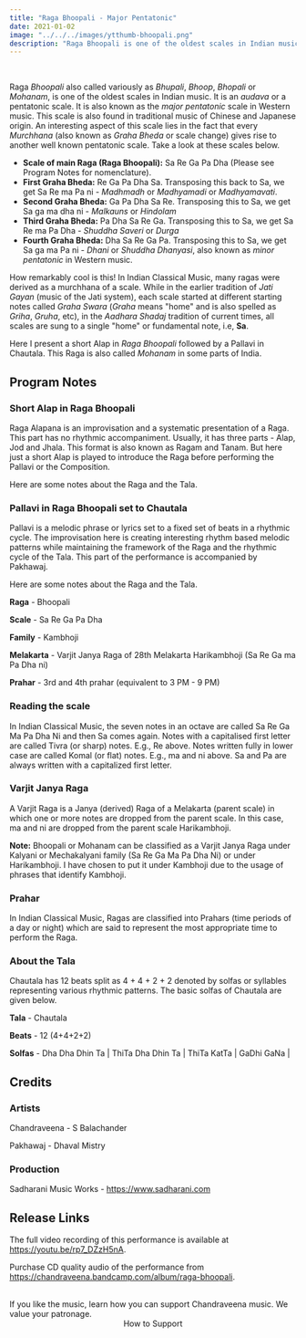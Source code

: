 ```yaml
---
title: "Raga Bhoopali - Major Pentatonic"
date: 2021-01-02
image: "../../../images/ytthumb-bhoopali.png"
description: "Raga Bhoopali is one of the oldest scales in Indian music. It is traditionally performed during the late-evening hours of the day, and is a popular Raga throughout India."
---
```


<you-tube videoid="rp7_DZzH5nA"></you-tube>
<br>

Raga *Bhoopali* also called variously as *Bhupali*, *Bhoop*, *Bhopali* or *Mohanam*, is one of the oldest scales in Indian music. It is an *audava* or a pentatonic scale. It is also known as the *major pentatonic* scale in Western music. This scale is also found in traditional music of Chinese and Japanese origin. An interesting aspect of this scale lies in the fact that every *Murchhana* (also known as *Graha Bheda* or scale change) gives rise to another well known pentatonic scale. Take a look at these scales below.

* **Scale of main Raga (Raga Bhoopali):** Sa Re Ga Pa Dha (Please see Program Notes for nomenclature).
* **First Graha Bheda:** Re Ga Pa Dha Sa. Transposing this back to Sa, we get Sa Re ma Pa ni - *Madhmadh* or *Madhyamadi* or *Madhyamavati*.
* **Second Graha Bheda:** Ga Pa Dha Sa Re. Transposing this to Sa, we get Sa ga ma dha ni - *Malkauns* or *Hindolam*
* **Third Graha Bheda:** Pa Dha Sa Re Ga. Transposing this to Sa, we get Sa Re ma Pa Dha - *Shuddha Saveri* or *Durga*
* **Fourth Graha Bheda:** Dha Sa Re Ga Pa. Transposing this to Sa, we get Sa ga ma Pa ni - *Dhani* or *Shuddha Dhanyasi*, also known as *minor pentatonic* in Western music.

How remarkably cool is this! In Indian Classical Music, many ragas were derived as a murchhana of a scale. While in the earlier tradition of *Jati Gayan* (music of the Jati system), each scale started at different starting notes called *Graha Swara* (*Graha* means "home" and is also spelled as *Griha*, *Gruha*, etc), in the *Aadhara Shadaj* tradition of current times, all scales are sung to a single "home" or fundamental note, i.e, **Sa**.

Here I present a short Alap in *Raga Bhoopali* followed by a Pallavi in Chautala. This Raga is also called *Mohanam* in some parts of India.

## Program Notes

### Short Alap in Raga Bhoopali
Raga Alapana is an improvisation and a systematic presentation of a Raga. This part has no rhythmic accompaniment. Usually, it has three parts - Alap, Jod and Jhala. This format is also known as Ragam and Tanam. But here just a short Alap is played to introduce the Raga before performing the Pallavi or the Composition.

Here are some notes about the Raga and the Tala.

### Pallavi in Raga Bhoopali set to Chautala
Pallavi is a melodic phrase or lyrics set to a fixed set of beats in a rhythmic cycle. The improvisation here is creating interesting rhythm based melodic patterns while maintaining the framework of the Raga and the rhythmic cycle of the Tala. This part of the performance is accompanied by Pakhawaj.

Here are some notes about the Raga and the Tala.

**Raga** - Bhoopali

**Scale** - Sa Re Ga Pa Dha

**Family** - Kambhoji

**Melakarta** - Varjit Janya Raga of 28th Melakarta Harikambhoji (Sa Re Ga ma Pa Dha ni)

**Prahar** - 3rd and 4th prahar (equivalent to 3 PM - 9 PM)

### Reading the scale
In Indian Classical Music, the seven notes in an octave are called Sa Re Ga Ma Pa Dha Ni and then Sa comes again. Notes with a capitalised first letter are called Tivra (or sharp) notes. E.g., Re above. Notes written fully in lower case are called Komal (or flat) notes. E.g., ma and ni above. Sa and Pa are always written with a capitalized first letter.

### Varjit Janya Raga
A Varjit Raga is a Janya (derived) Raga of a Melakarta (parent scale) in which one or more notes are dropped from the parent scale. In this case, ma and ni are dropped from the parent scale Harikambhoji.


<notice-box>

**Note:** Bhoopali or Mohanam can be classified as a Varjit Janya Raga under Kalyani or Mechakalyani family (Sa Re Ga Ma Pa Dha Ni) or under Harikambhoji. I have chosen to put it under Kambhoji due to the usage of phrases that identify Kambhoji.

</notice-box>

### Prahar
In Indian Classical Music, Ragas are classified into Prahars (time periods of a day or night) which are said to represent the most appropriate time to perform the Raga.

### About the Tala
Chautala has 12 beats split as 4 + 4 + 2 + 2 denoted by solfas or syllables representing various rhythmic patterns. The basic solfas of Chautala are given below.

**Tala** - Chautala

**Beats** - 12 (4+4+2+2)

**Solfas** - Dha Dha Dhin Ta | ThiTa Dha Dhin Ta | ThiTa KatTa | GaDhi GaNa |


## Credits
### Artists
Chandraveena - S Balachander

Pakhawaj - Dhaval Mistry

### Production
Sadharani Music Works - https://www.sadharani.com

## Release Links

The full video recording of this performance is available at https://youtu.be/rp7_DZzH5nA.

Purchase CD quality audio of the performance from https://chandraveena.bandcamp.com/album/raga-bhoopali.

<br>

<notice-box>
If you like the music, learn how you can support Chandraveena music. We value your patronage.
<div style="text-align:center">
<my-button to="/support/">How to Support</my-button>
</div>
</notice-box>
